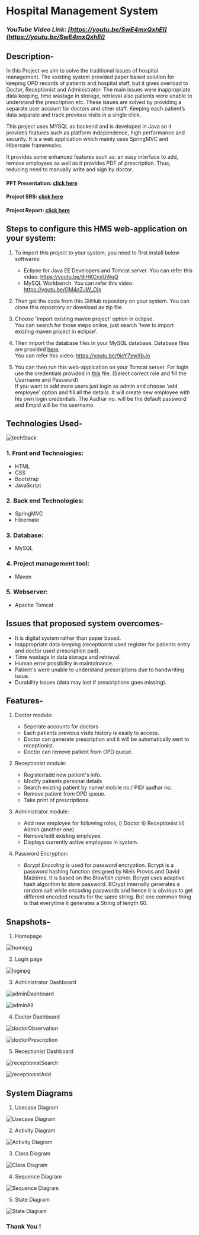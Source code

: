 # Hospital Management System

### _YouTube Video Link: [https://youtu.be/SwE4mxQxhEI](https://youtu.be/SwE4mxQxhEI)_

## Description-
   In this Project we aim to solve the traditional issues of hospital management. The existing system provided paper based solution for keeping OPD records of patients and hospital staff, but it gives overload to Doctor, Receptionist and Administrator.  The main issues were inappropriate data keeping, time wastage in storage, retrieval also patients were unable to understand the prescription etc. These issues are solved by providing a separate user account for doctors and other staff. Keeping each patient’s data separate and track previous visits in a single click. 
   
   This project uses MYSQL as backend and is developed in Java so it provides features such as platform independence, high performance and security. It is a web application which mainly uses SpringMVC and Hibernate frameworks. 
   
   It provides some enhanced features such as: an easy interface to add, remove employees as well as it provides PDF of prescription. Thus, reducing need to manually write  and  sign  by doctor.  <br>
  #### PPT Presentation: [click here](https://drive.google.com/file/d/1L6zUvNPXV4mYNnl2zLYyxvyz2RwoUt1G/view?usp=sharing)  <br>
  #### Project SRS: [click here](https://drive.google.com/file/d/11DQDP_ZN2h7Cq3hiIRw3pCzPhR_VCL8p/view?usp=sharing)  <br>
  #### Project Report: [click here](https://drive.google.com/file/d/128Qn3pqBFj84w6OXBSwuWXYpag_Wn0dT/view?usp=sharing)
  
## Steps to configure this HMS web-application on your system:

1. To import this project to your system, you need to first install below softwares: 
   - Eclipse for Java EE Developers and Tomcat server. You can refer this video: https://youtu.be/9iHKCnxUWqQ
   - MySQL Workbench. You can refer this video: https://youtu.be/OM4aZJW_Ojs

2. Then get the code from this GitHub repository on your system. You can clone this repository or download as zip file.

3. Choose 'import existing maven project' option in eclipse. 
<br> You can search for those steps online, just search 'how to import existing maven project in eclipse'. 

4. Then import the database files in your MySQL database. Database files are provided [here](https://github.com/rid17pawar/HospitalManagement/tree/master/databaseFiles%20and%20demoLoginCredentials/hospitaldb).
<br> You can refer this video: https://youtu.be/9icY7xwXbJo

5. You can then run this web-application on your Tomcat server. For login use the credentials provided in [this](https://github.com/rid17pawar/HospitalManagement/blob/master/databaseFiles%20and%20demoLoginCredentials/loginPasswordsForDemo.txt) file. (Select correct role and fill the Username and Password) 
<br> If you want to add more users just login as admin and choose 'add employee' option and fill all the details. It will create new employee with his own login credentials. The Aadhar no. will be the default password and Empid will be the username.

## Technologies Used-

![techStack](https://github.com/rid17pawar/HospitalManagement/assets/47048717/224a81c5-932a-40e5-8148-45108a74d6db)


### 1. Front end Technologies:
  - HTML
  - CSS
  - Bootstrap
  - JavaScript
  
### 2. Back end Technologies:
  - SpringMVC 
  - Hibernate
  
### 3. Database:
  - MySQL
  
### 4. Project management tool:
  - Maven
  
### 5. Webserver:
  - Apache Tomcat
  

## Issues that proposed system overcomes-
   - It is digital system rather than paper based.
   - Inappropriate data keeping (receptionist used register for patients entry and doctor used prescription pad).
   - Time wastage in data storage and retrieval.
   - Human error possibility in maintainance.
   - Patient's were unable to understand prescriptions due to handwriting issue.
   - Durability issues (data may lost if prescriptions goes missing).


## Features-
  1. Doctor module:
      - Seperate accounts for doctors
      - Each patients previous visits history is easily to access.
      - Doctor can generate prescription and it will be automatically sent to receptionist.
      - Doctor can remove patient from OPD queue.
      
  2. Receptionist module:
      - Register/add new patient's info.
      - Modify patients personal details
      - Search existing patient by name/ mobile no./ PID/ aadhar no.
      - Remove patient from OPD queue.
      - Take print of prescriptions.
      
  3. Administrator module:
      - Add new employee for following roles,
                      i) Doctor
                     ii) Receptionist
                    iii) Admin (another one)
      - Remove/edit existing employee. 
      - Displays currently active employees in system.
      
  4. Password Encryption:
      - *_Bcrypt Encoding_* is used for password encryption. Bcrypt is a password hashing function designed by Niels Provos and David Mazières. It is based on the Blowfish cipher. Bcrypt uses adaptive hash algorithm to store password. BCrypt internally generates a random salt while encoding passwords and hence it is obvious to get different encoded results for the same string. But one common thing is that everytime it generates a String of length 60.


## Snapshots-

1. Homepage

![homepg](https://github.com/rid17pawar/HospitalManagement/assets/47048717/485e9793-c91c-4201-90ac-6d695cbf5bad)

2. Login page

![loginpg](https://github.com/rid17pawar/HospitalManagement/assets/47048717/c9885a70-34fc-4b68-98b1-b4f2713539bc)

3. Administrator Dashboard

![adminDashboard](https://github.com/rid17pawar/HospitalManagement/assets/47048717/5b0195d1-f36e-4207-92b4-5e4b4bfa35e1)

![adminAll](https://github.com/rid17pawar/HospitalManagement/assets/47048717/a079be5f-c8c9-4622-87ca-7675ea882d14)

4. Doctor Dashboard

![doctorObservation](https://github.com/rid17pawar/HospitalManagement/assets/47048717/44b87bfd-9171-4302-89cd-2bf4d6e85904)

![doctorPrescription](https://github.com/rid17pawar/HospitalManagement/assets/47048717/6da86dae-ebd6-436b-a8af-772f484ed802)

5. Receptionist Dashboard

![receptionistSearch](https://github.com/rid17pawar/HospitalManagement/assets/47048717/014d40ee-260d-407b-a464-d28ba49a285d)

![receptionistAdd](https://github.com/rid17pawar/HospitalManagement/assets/47048717/1522653b-0fcc-457c-b62e-8e012ce15d7e)

## System Diagrams

1. Usecase Diagram

![Usecase Diagram](https://github.com/rid17pawar/HospitalManagement/assets/47048717/3c287b34-622d-4f95-9305-57e5d96847e3)

2. Activity Diagram

![Activity Diagram](https://github.com/rid17pawar/HospitalManagement/assets/47048717/5b90fc0d-0e30-4b7e-ae86-181898327b97)

3. Class Diagram

![Class Diagram](https://github.com/rid17pawar/HospitalManagement/assets/47048717/2c03e532-e809-4794-aad3-b7b94b1d03e9)

4. Sequence Diagram

![Sequence Diagram](https://github.com/rid17pawar/HospitalManagement/assets/47048717/c1e61536-6496-4c87-a0b9-d1e2c4ba235a)

5. State Diagram

![State Diagram](https://github.com/rid17pawar/HospitalManagement/assets/47048717/d6db5976-a650-408d-aa38-ebf2dd301dc1)

### Thank You !

